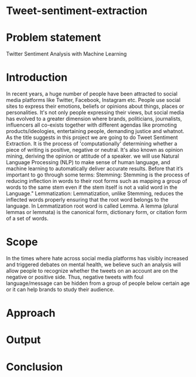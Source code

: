 # Tweet-sentiment-extraction
# Problem statement 
 Twitter Sentiment Analysis with Machine Learning
# Introduction
In recent years, a huge number of people have been attracted to social media platforms like Twitter, Facebook, Instagram etc. People use social sites to express their emotions, beliefs or opinions about things, places or personalities. It's not only people expressing their views, but social media has evolved to a greater dimension where brands, politicians, journalists, influencers all co-exists together with different agendas like promoting products/ideologies, entertaining people, demanding justice and whatnot. 
As the title suggests in this project we are going to do Tweet Sentiment Extraction. It is the process of 'computationally' determining whether a piece of writing is positive, negative or neutral. It's also known as opinion mining, deriving the opinion or attitude of a speaker. 
we will use Natural Language Processing (NLP) to make sense of human language, and machine learning to automatically deliver accurate results.
Before that it’s important to go through some terms:
Stemming: Stemming is the process of reducing inflection in words to their root forms such as mapping a group of words to the same stem even if the stem itself is not a valid word in the Language."
Lemmatization: Lemmatization, unlike Stemming, reduces the inflected words properly ensuring that the root word belongs to the language. In Lemmatization root word is called Lemma. A lemma (plural lemmas or lemmata) is the canonical form, dictionary form, or citation form of a set of words.


# Scope
In the times where hate across social media platforms has visibly increased and triggered debates on mental health, we believe such an analysis will allow people to recognize whether the tweets on an account are on the negative or positive side. Thus, negative tweets with foul language/message can be hidden from a group of people below certain age or it can help brands to study their audience.

# Approach
# Output
# Conclusion



